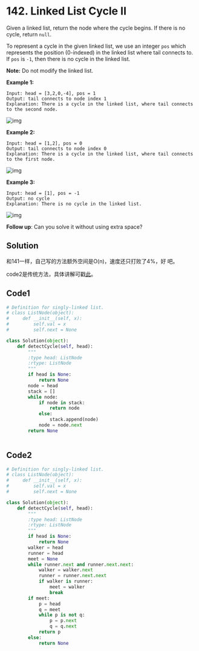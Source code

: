 # 142. Linked List Cycle II

Given a linked list, return the node where the cycle begins. If there is no cycle, return `null`.

To represent a cycle in the given linked list, we use an integer `pos` which represents the position (0-indexed) in the linked list where tail connects to. If `pos` is `-1`, then there is no cycle in the linked list.

**Note:** Do not modify the linked list.

 

**Example 1:**

```
Input: head = [3,2,0,-4], pos = 1
Output: tail connects to node index 1
Explanation: There is a cycle in the linked list, where tail connects to the second node.
```

![img](https://assets.leetcode.com/uploads/2018/12/07/circularlinkedlist.png)

**Example 2:**

```
Input: head = [1,2], pos = 0
Output: tail connects to node index 0
Explanation: There is a cycle in the linked list, where tail connects to the first node.
```

![img](https://assets.leetcode.com/uploads/2018/12/07/circularlinkedlist_test2.png)

**Example 3:**

```
Input: head = [1], pos = -1
Output: no cycle
Explanation: There is no cycle in the linked list.
```

![img](https://assets.leetcode.com/uploads/2018/12/07/circularlinkedlist_test3.png)

 

**Follow up**:
Can you solve it without using extra space?

## Solution

和141一样，自己写的方法额外空间是O(n)，速度还只打败了4%，好 吧。

code2是传统方法，具体讲解可戳[此](https://www.youtube.com/watch?time_continue=2&v=zbozWoMgKW0)。



## Code1

```python
# Definition for singly-linked list.
# class ListNode(object):
#     def __init__(self, x):
#         self.val = x
#         self.next = None

class Solution(object):
    def detectCycle(self, head):
        """
        :type head: ListNode
        :rtype: ListNode
        """
        if head is None:
            return None
        node = head
        stack = []
        while node:
            if node in stack:
                return node
            else:
                stack.append(node)
            node = node.next
        return None
        
```



## Code2

```python
# Definition for singly-linked list.
# class ListNode(object):
#     def __init__(self, x):
#         self.val = x
#         self.next = None

class Solution(object):
    def detectCycle(self, head):
        """
        :type head: ListNode
        :rtype: ListNode
        """
        if head is None:
            return None
        walker = head
        runner = head
        meet = None
        while runner.next and runner.next.next:
            walker = walker.next
            runner = runner.next.next
            if walker is runner:
                meet = walker
                break
        if meet:
            p = head
            q = meet
            while p is not q:
                p = p.next
                q = q.next
            return p
        else:
            return None
```

